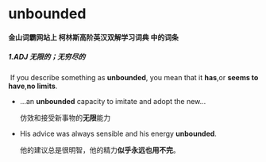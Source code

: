 # unbounded

#### 金山词霸网站上 柯林斯高阶英汉双解学习词典 中的词条

##### 1.ADJ 无限的；无穷尽的

​	If you describe something as **unbounded**, you mean that it **has**,or **seems to have**,**no limits**.

- ...an **unbounded** capacity to imitate and adopt the new...

  仿效和接受新事物的**无限**能力

- His advice was always sensible and his energy **unbounded**.

  他的建议总是很明智，他的精力**似乎永远也用不完**。